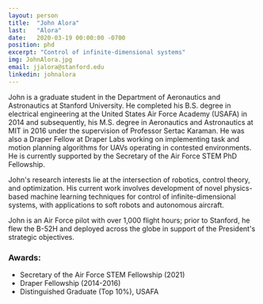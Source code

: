 ```yaml
---
layout: person
title:  "John Alora"
last:   "Alora"
date:   2020-03-19 00:00:00 -0700
position: phd
excerpt: "Control of infinite-dimensional systems"
img: JohnAlora.jpg
email: jjalora@stanford.edu
linkedin: johnalora
---
```


John is a graduate student in the Department of Aeronautics and Astronautics at Stanford University. He completed his B.S. degree in electrical engineering at the United States Air Force Academy (USAFA) in 2014 and subsequently, his M.S. degree in Aeronautics and Astronautics at MIT in 2016 under the supervision of Professor Sertac Karaman. He was also a Draper Fellow at Draper Labs working on implementing task and motion planning algorithms for UAVs operating in contested environments. He is currently supported by the Secretary of the Air Force STEM PhD Fellowship.

John's research interests lie at the intersection of robotics, control theory, and optimization. His current work involves development of novel physics-based machine learning techniques for control of infinite-dimensional systems, with applications to soft robots and autonomous aircraft. 

John is an Air Force pilot with over 1,000 flight hours; prior to Stanford, he flew the B-52H and deployed across the globe in support of the President's strategic objectives. 

### Awards:
- Secretary of the Air Force STEM Fellowship (2021)
- Draper Fellowship (2014-2016)
- Distinguished Graduate (Top 10%), USAFA
